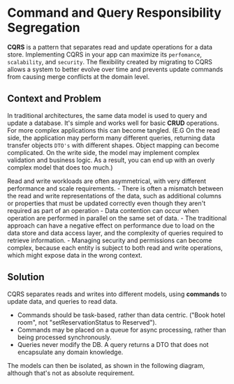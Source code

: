 # Command and Query Responsibility Segregation
**CQRS** is a pattern that separates read and update operations for a data store. Implementing CQRS in your app can maximize its `perfomance`, `scalability`, and `security`. The flexibility created by migrating to CQRS allows a system to better evolve over time and prevents update commands from causing merge conflicts at the domain level. 

## Context and Problem
In traditional architectures, the same data model is used to query and update a database. It's simple and works well for basic **CRUD** operations. For more complex applications this can become tangled. (E.G On the read side, the application may perform many different queries, returning data transfer objects `DTO's` with different shapes. Object mapping can become complicated. On the write side, the model may implement complex validation and business logic. As a result, you can end up with an overly complex model that does too much.)

Read and write workloads are often asymmetrical, with very different performance and scale requirements.
    - There is often a mismatch between the read and write representations of the data, such as additional columns or properties that must be updated correctly even though they aren't required as part of an operation
    - Data contention can occur when operation are performed in parallel on the same set of data.
    - The traditional approach can have a negative effect on performance due to load on the data store and data access layer, and the complexity of queries required to retrieve information.
    - Managing security and permissions can become complex, because each entity is subject to both read and write operations, which might expose data in the wrong context. 

## Solution
CQRS separates reads and writes into different models, using **commands** to update data, and queries to read data.
- Commands should be task-based, rather than data centric. ("Book hotel room", not "setReservationStatus to Reserved").
- Commands may be placed on a queue for async processing, rather than being processed synchronously.
- Queries never modify the DB. A query returns a DTO that does not encapsulate any domain knowledge.

The models can then be isolated, as shown in the following diagram, although that's not as absolute requirement.